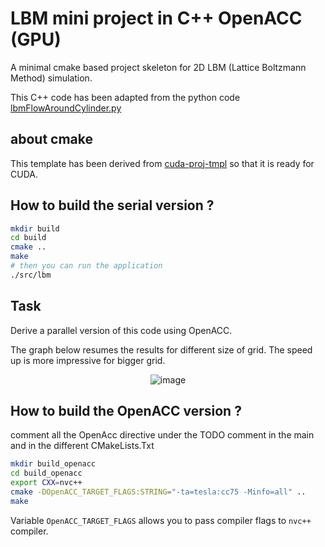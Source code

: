 # LBM mini project in C++ OpenACC (GPU)

A minimal cmake based project skeleton for 2D LBM (Lattice Boltzmann Method) simulation.

This C++ code has been adapted from the python code [lbmFlowAroundCylinder.py](https://github.com/sidsriv/Simulation-and-modelling-of-natural-processes/blob/master/lbmFlowAroundCylinder.py)

## about cmake

This template has been derived from [cuda-proj-tmpl](https://github.com/pkestene/cuda-proj-tmpl) so that it is ready for CUDA.

## How to build the serial version ?

```bash
mkdir build
cd build
cmake ..
make
# then you can run the application
./src/lbm
```

## Task

Derive a parallel version of this code using OpenACC.

The graph below resumes the results for different size of grid. The speed up is more impressive for bigger grid.    
                  <div style="text-align:center">![image](https://user-images.githubusercontent.com/64479324/111080437-be0cc680-84fe-11eb-8f09-547f321bb3f9.png)</div>


## How to build the OpenACC version ?
comment all the OpenAcc directive under the TODO comment in the main and in the different CMakeLists.Txt
```bash
mkdir build_openacc
cd build_openacc
export CXX=nvc++
cmake -DOpenACC_TARGET_FLAGS:STRING="-ta=tesla:cc75 -Minfo=all" ..
make
```

Variable `OpenACC_TARGET_FLAGS` allows you to pass compiler flags to `nvc++` compiler.
